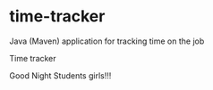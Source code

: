# time-tracker
Java (Maven) application for tracking time on the job

Time tracker

Good Night Students girls!!!
